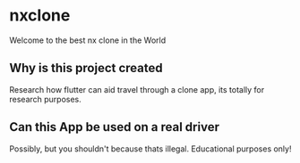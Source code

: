 # nxclone

Welcome to the best nx clone in the World

## Why is this project created

Research how flutter can aid travel through a clone app, its totally for research purposes.

## Can this App be used on a real driver
Possibly, but you shouldn't because thats illegal. Educational purposes only!
